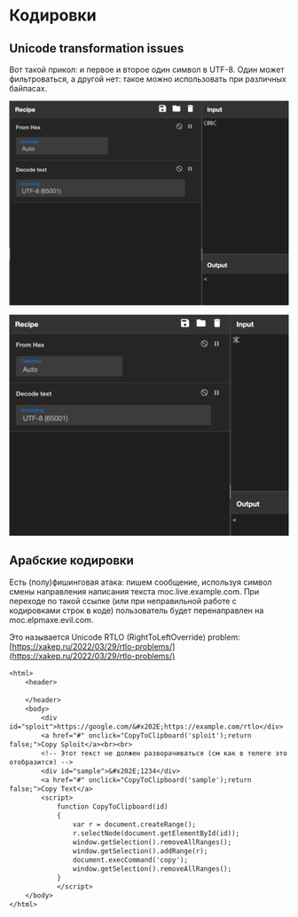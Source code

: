 # Кодировки

## **Unicode transformation issues**

Вот такой прикол: и первое и второе один символ в UTF-8. Один может фильтроваться, а другой нет: такое можно использовать при различных байпасах.

![](<../../.gitbook/assets/изображение (8).png>)

![](<../../.gitbook/assets/изображение (9).png>)

## Арабские кодировки

Есть (полу)фишинговая атака: пишем сообщение, используя символ смены направления написания текста moc.live.example.com. При переходе по такой ссылке (или при неправильной работе с кодировками строк в коде) пользователь будет перенаправлен на moc.elpmaxe.evil.com.&#x20;

Это называется Unicode RTLO (RightToLeftOverride) problem: [https://xakep.ru/2022/03/29/rtlo-problems/](https://xakep.ru/2022/03/29/rtlo-problems/)

```markup
<html>
    <header>
    
    </header>
    <body>
        <div id="sploit">https://google.com/&#x202E;https://example.com/rtlo</div>
        <a href="#" onclick="CopyToClipboard('sploit');return false;">Copy Sploit</a><br><br>
        <!-- Этот текст не должен разворачиваться (см как в телеге это отобразится) -->
        <div id="sample">&#x202E;1234</div>
        <a href="#" onclick="CopyToClipboard('sample');return false;">Copy Text</a>
        <script>
            function CopyToClipboard(id)
            {
                var r = document.createRange();
                r.selectNode(document.getElementById(id));
                window.getSelection().removeAllRanges();
                window.getSelection().addRange(r);
                document.execCommand('copy');
                window.getSelection().removeAllRanges();
            }
            </script>
    </body>
</html>
```
